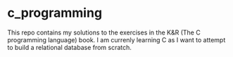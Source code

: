 # c_programming

This repo contains my solutions to the exercises in the K&R (The C programming language) book. I am currenly learning C as I want to attempt to build a relational database from scratch.
